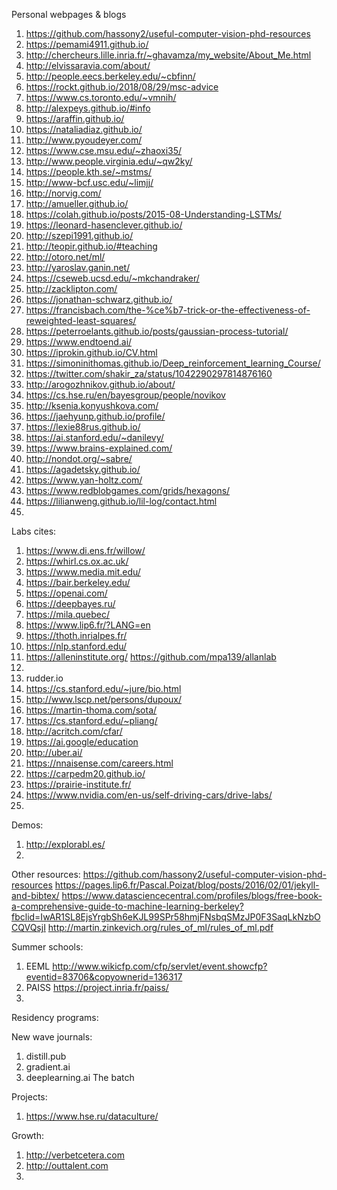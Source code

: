 
Personal webpages & blogs 

<!--more-->

1. https://github.com/hassony2/useful-computer-vision-phd-resources
2. https://pemami4911.github.io/
3. http://chercheurs.lille.inria.fr/~ghavamza/my_website/About_Me.html
4. http://elvissaravia.com/about/
5. http://people.eecs.berkeley.edu/~cbfinn/
6. https://rockt.github.io/2018/08/29/msc-advice
7. https://www.cs.toronto.edu/~vmnih/
8. http://alexpeys.github.io/#info
9. https://araffin.github.io/
10. https://nataliadiaz.github.io/
11. http://www.pyoudeyer.com/
12. https://www.cse.msu.edu/~zhaoxi35/
13. http://www.people.virginia.edu/~qw2ky/
14. https://people.kth.se/~mstms/
15. http://www-bcf.usc.edu/~limjj/
16. http://norvig.com/
17. http://amueller.github.io/
18. https://colah.github.io/posts/2015-08-Understanding-LSTMs/
19. https://leonard-hasenclever.github.io/
20. http://szepi1991.github.io/
21. http://teopir.github.io/#teaching
22. http://otoro.net/ml/
23. http://yaroslav.ganin.net/
24. https://cseweb.ucsd.edu/~mkchandraker/
25. http://zacklipton.com/
26. https://jonathan-schwarz.github.io/
27. https://francisbach.com/the-%ce%b7-trick-or-the-effectiveness-of-reweighted-least-squares/
28. https://peterroelants.github.io/posts/gaussian-process-tutorial/
29. https://www.endtoend.ai/
30. https://iprokin.github.io/CV.html
31. https://simoninithomas.github.io/Deep_reinforcement_learning_Course/
32. https://twitter.com/shakir_za/status/1042290297814876160
33. http://arogozhnikov.github.io/about/
34. https://cs.hse.ru/en/bayesgroup/people/novikov
35. http://ksenia.konyushkova.com/
36. https://jaehyunp.github.io/profile/
37. https://lexie88rus.github.io/
38. https://ai.stanford.edu/~danilevy/
39. https://www.brains-explained.com/
40. http://nondot.org/~sabre/
41. https://agadetsky.github.io/
42. https://www.yan-holtz.com/
43. https://www.redblobgames.com/grids/hexagons/
44. https://lilianweng.github.io/lil-log/contact.html
45. 


Labs cites:

1. https://www.di.ens.fr/willow/
2. https://whirl.cs.ox.ac.uk/
3. https://www.media.mit.edu/
4. https://bair.berkeley.edu/
5. https://openai.com/
6. https://deepbayes.ru/
7. https://mila.quebec/
8. https://www.lip6.fr/?LANG=en
9. https://thoth.inrialpes.fr/
10. https://nlp.stanford.edu/
11. https://alleninstitute.org/  https://github.com/mpa139/allanlab
12. [ ](https://www.sidewalklabs.com/)
13. rudder.io
14. https://cs.stanford.edu/~jure/bio.html
15. http://www.lscp.net/persons/dupoux/
16. https://martin-thoma.com/sota/
17. https://cs.stanford.edu/~pliang/
18.  http://acritch.com/cfar/
19.  https://ai.google/education
20.  http://uber.ai/
21.  https://nnaisense.com/careers.html
22.  https://carpedm20.github.io/
23.  https://prairie-institute.fr/
24.  https://www.nvidia.com/en-us/self-driving-cars/drive-labs/
25.  

Demos:
1. http://explorabl.es/
2. 


Other resources:
https://github.com/hassony2/useful-computer-vision-phd-resources
https://pages.lip6.fr/Pascal.Poizat/blog/posts/2016/02/01/jekyll-and-bibtex/
https://www.datasciencecentral.com/profiles/blogs/free-book-a-comprehensive-guide-to-machine-learning-berkeley?fbclid=IwAR1SL8EjsYrgbSh6eKJL99SPr58hmjFNsbqSMzJP0F3SaqLkNzbOCQVQsjI
http://martin.zinkevich.org/rules_of_ml/rules_of_ml.pdf


Summer schools:
1. EEML http://www.wikicfp.com/cfp/servlet/event.showcfp?eventid=83706&copyownerid=136317
2. PAISS https://project.inria.fr/paiss/
3. 

Residency programs:



New wave journals:
1. distill.pub
2. gradient.ai
3. deeplearning.ai The batch



Projects:
1. https://www.hse.ru/dataculture/



Growth:
1. http://verbetcetera.com
2. http://outtalent.com
3. 